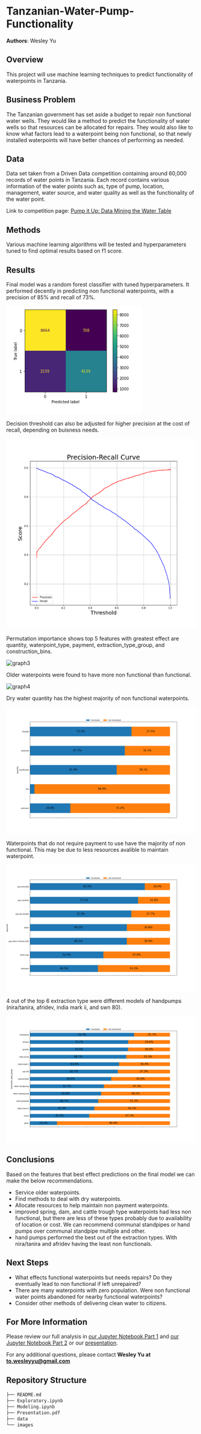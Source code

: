 # Tanzanian-Water-Pump-Functionality

**Authors**: Wesley Yu

## Overview

This project will use machine learning techniques to predict functionality of waterpoints in Tanzania.

## Business Problem

The Tanzanian government has set aside a budget to repair non functional water wells. They would like a method to predict the functionality of water wells so that resources can be allocated for repairs. They would also like to know what factors lead to a waterpoint being non functional, so that newly installed waterpoints will have better chances of performing as needed.

## Data

Data set taken from a Driven Data competition containing around 60,000 records of water points  in Tanzania. Each record contains various information of the water points such as, type of pump, location, management, water source, and water quality as well as the functionality of the water point.

Link to competition page: [Pump it Up: Data Mining the Water Table](https://www.drivendata.org/competitions/7/pump-it-up-data-mining-the-water-table/page/25/)

## Methods

Various machine learning algorithms will be tested and hyperparameters tuned to find optimal results based on f1 score.

## Results

Final model was a random forest classifier with tuned hyperparameters. It performed decently in predicting non functional waterpoints, with a precision of 85% and recall of 73%.

![graph1](./images/confusion.png)

Decision threshold can also be adjusted for higher precision at the cost of recall, depending on buisness needs.

![graph2](./images/pr_curve.png)

Permutation importance shows top 5 features with greatest effect are quantity, waterpoint_type, payment, extraction_type_group, and construction_bins.

![graph3](./images/permutation.png)

Older waterpoints were found to have more non functional than functional.

![graph4](./images/construction.png)

Dry water quantity has the highest majority of non functional waterpoints.

![graph5](./images/quantity.png)

Waterpoints that do not require payment to use have the majority of non functional. This may be due to less resources avalible to maintain waterpoint.

![graph6](./images/payment.png)

4 out of the top 6 extraction type were different models of handpumps (nira/tanira, afridev, india mark ii, and swn 80). 

![graph7](./images/extraction.png)


## Conclusions

Based on the features that best effect predictions on the final model we can make the below recommendations.

* Service older waterpoints.
* Find methods to deal with dry waterpoints.
* Allocate resources to help maintain non payment waterpoints.
* improved spring, dam, and cattle trough type waterpoints had less non functional, but there are less of these types probably due to availability of location or cost. We can recommend communal standpipes or hand pumps over communal standpipe multiple and other.
* hand pumps performed the best out of the extraction types. With nira/tanira and afridev having the least non functionals.

 
## Next Steps

* What effects functional waterpoints but needs repairs? Do they eventually lead to non functional if left unrepaired?
* There are many waterpoints with zero population. Were non functional water points abandoned for nearby functional waterpoints?
* Consider other methods of delivering clean water to citizens.


## For More Information

Please review our full analysis in [our Jupyter Notebook Part 1](./Exploratory.ipynb) and [our Jupyter Notebook Part 2](./Modeling.ipynb) or our [presentation]().

For any additional questions, please contact **Wesley Yu at to.wesleyyu@gmail.com**

## Repository Structure

```
├── README.md                           
├── Exploratory.ipynb
├── Modeling.ipynb
├── Presentation.pdf        
├── data                                
└── images                              
```
